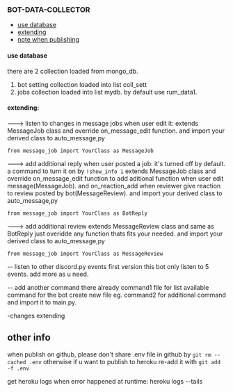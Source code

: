 ### BOT-DATA-COLLECTOR

 - [use database](#use-database)
 - [extending](#extending )
 - [note when publishing](#other-info)
 #### use database
 there are 2 collection loaded from mongo_db.
1. bot setting collection loaded into list coll_sett
2. jobs collection loaded into list mydb. by default use rum_data1. 
 
 #### extending: 
 
 ---> listen to changes in message jobs when user edit it:
 extends MessageJob class and override on_message_edit function.
 and import your derived class to auto_message,py

    from message_job import YourClass as MessageJob
    

 
 ---> add additional reply when user posted a job:
 it's turned off by default. a command to turn it on by `!show_info 1`
  extends MessageJob class and override on_message_edit function 
  to add aditional function when user edit message(MessageJob).
  and on_reaction_add when reviewer give reaction to review posted by bot(MessageReview).
 and import your derived class to auto_message,py

    from message_job import YourClass as BotReply

 
 
---> add additional review 
 extends MessageReview class and 
 same as BotReply just overidde any function thats fits your needed.
 and import your derived class to auto_message,py

    from message_job import YourClass as MessageReview

-- listen to other discord.py events
first version this bot only  listen to 5 events.
add more as u need.

-- add another command
there already command1 file for list available command for the bot
create new file eg. command2 for additional command and import it to main.py.

 

  -changes extending
 
 
## other info
when publish on github, please don't share .env file in github by `git rm --cached .env`
otherwise if u want to publish to heroku re-add it with `git add -f .env`

get heroku logs when error happened at runtime:
heroku logs --tails



